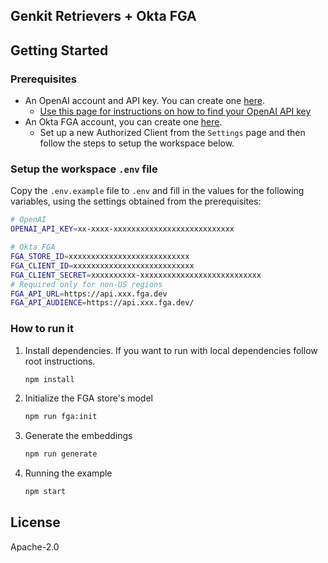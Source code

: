 ## Genkit Retrievers + Okta FGA

## Getting Started

### Prerequisites

- An OpenAI account and API key. You can create one [here](https://platform.openai.com).
  - [Use this page for instructions on how to find your OpenAI API key](https://help.openai.com/en/articles/4936850-where-do-i-find-my-openai-api-key)
- An Okta FGA account, you can create one [here](https://dashboard.fga.dev).
  - Set up a new Authorized Client from the `Settings` page and then follow the steps to setup the workspace below.

### Setup the workspace `.env` file

Copy the `.env.example` file to `.env` and fill in the values for the following variables, using the settings obtained from the prerequisites:

```sh
# OpenAI
OPENAI_API_KEY=xx-xxxx-xxxxxxxxxxxxxxxxxxxxxxxxxxx

# Okta FGA
FGA_STORE_ID=xxxxxxxxxxxxxxxxxxxxxxxxxxx
FGA_CLIENT_ID=xxxxxxxxxxxxxxxxxxxxxxxxxxx
FGA_CLIENT_SECRET=xxxxxxxxxx-xxxxxxxxxxxxxxxxxxxxxxxxxxx
# Required only for non-US regions
FGA_API_URL=https://api.xxx.fga.dev
FGA_API_AUDIENCE=https://api.xxx.fga.dev/
```

### How to run it

1. Install dependencies. If you want to run with local dependencies follow root instructions.

   ```sh
   npm install
   ```
2. Initialize the FGA store's model

   ```sh
   npm run fga:init
   ```

3. Generate the embeddings

   ```sh
   npm run generate
   ```

4. Running the example
   ```sh
   npm start
   ```

## License

Apache-2.0
